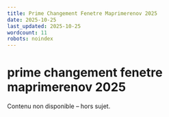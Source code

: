 ```yaml
---
title: Prime Changement Fenetre Maprimerenov 2025
date: 2025-10-25
last_updated: 2025-10-25
wordcount: 11
robots: noindex
---
```


# prime changement fenetre maprimerenov 2025

Contenu non disponible – hors sujet.